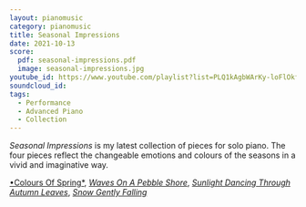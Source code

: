 ```yaml
---
layout: pianomusic
category: pianomusic
title: Seasonal Impressions
date: 2021-10-13
score:
  pdf: seasonal-impressions.pdf
  image: seasonal-impressions.jpg
youtube_id: https://www.youtube.com/playlist?list=PLQ1kAgbWArKy-loFlOkfyVpaKh4Y44-gk
soundcloud_id: 
tags:
  - Performance
  - Advanced Piano
  - Collection
---
```


*Seasonal Impressions* is my latest collection of pieces for solo piano. The four pieces reflect the changeable emotions and colours of the seasons in a vivid and imaginative way.

[•Colours Of Spring*](https://www.bakertunes.com/pianomusic/colours-of-spring/), [*Waves On A Pebble Shore*](https://www.bakertunes.com/pianomusic/waves-on-a-pebble-shore/), [*Sunlight Dancing Through Autumn Leaves*](https://www.bakertunes.com/pianomusic/sunlight-dancing-through-autumn-leaves/), [*Snow Gently Falling*](https://www.bakertunes.com/pianomusic/snow-gently-falling/)